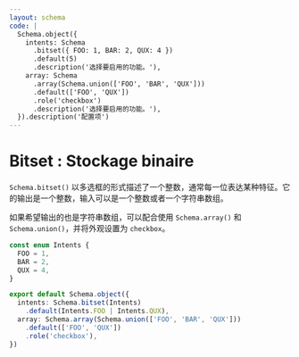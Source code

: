 ```yaml
---
layout: schema
code: |
  Schema.object({
    intents: Schema
      .bitset({ FOO: 1, BAR: 2, QUX: 4 })
      .default(5)
      .description('选择要启用的功能。'),
    array: Schema
      .array(Schema.union(['FOO', 'BAR', 'QUX']))
      .default(['FOO', 'QUX'])
      .role('checkbox')
      .description('选择要启用的功能。'),
  }).description('配置项')
---
```


# Bitset : Stockage binaire

`Schema.bitset()` 以多选框的形式描述了一个整数，通常每一位表达某种特征。它的输出是一个整数，输入可以是一个整数或者一个字符串数组。

如果希望输出的也是字符串数组，可以配合使用 `Schema.array()` 和 `Schema.union()`，并将外观设置为 `checkbox`。

```ts
const enum Intents {
  FOO = 1,
  BAR = 2,
  QUX = 4,
}

export default Schema.object({
  intents: Schema.bitset(Intents)
    .default(Intents.FOO | Intents.QUX),
  array: Schema.array(Schema.union(['FOO', 'BAR', 'QUX']))
    .default(['FOO', 'QUX'])
    .role('checkbox'),
})
```
